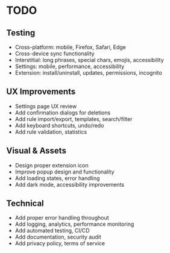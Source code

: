 # TODO

## Testing

- Cross-platform: mobile, Firefox, Safari, Edge
- Cross-device sync functionality
- Interstitial: long phrases, special chars, emojis, accessibility
- Settings: mobile, performance, accessibility
- Extension: install/uninstall, updates, permissions, incognito

## UX Improvements

- Settings page UX review
- Add confirmation dialogs for deletions
- Add rule import/export, templates, search/filter
- Add keyboard shortcuts, undo/redo
- Add rule validation, statistics

## Visual & Assets

- Design proper extension icon
- Improve popup design and functionality
- Add loading states, error handling
- Add dark mode, accessibility improvements

## Technical

- Add proper error handling throughout
- Add logging, analytics, performance monitoring
- Add automated testing, CI/CD
- Add documentation, security audit
- Add privacy policy, terms of service
